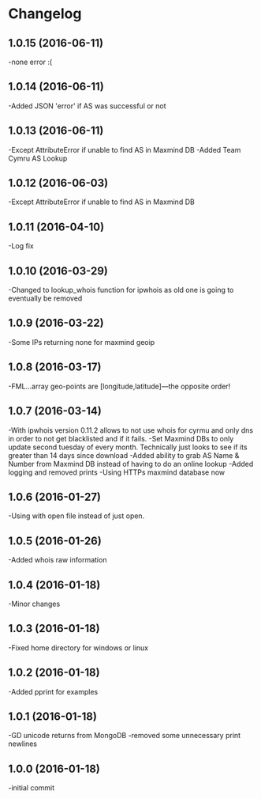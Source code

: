 Changelog
=========
1.0.15 (2016-06-11)
-------------------
-none error :(

1.0.14 (2016-06-11)
-------------------
-Added JSON 'error' if AS was successful or not

1.0.13 (2016-06-11)
-------------------
-Except AttributeError if unable to find AS in Maxmind DB
-Added Team Cymru AS Lookup

1.0.12 (2016-06-03)
-------------------
-Except AttributeError if unable to find AS in Maxmind DB

1.0.11 (2016-04-10)
-------------------
-Log fix

1.0.10 (2016-03-29)
-------------------
-Changed to lookup_whois function for ipwhois as old one is going to eventually be removed

1.0.9 (2016-03-22)
-------------------
-Some IPs returning none for maxmind geoip

1.0.8 (2016-03-17)
-------------------
-FML...array geo-points are [longitude,latitude]—the opposite order!

1.0.7 (2016-03-14)
-------------------
-With ipwhois version 0.11.2 allows to not use whois for cyrmu and only dns in order to not get blacklisted and if it fails.
-Set Maxmind DBs to only update second tuesday of every month. Technically just looks to see if its greater than 14 days since download
-Added ability to grab AS Name & Number from Maxmind DB instead of having to do an online lookup
-Added logging and removed prints
-Using HTTPs maxmind database now

1.0.6 (2016-01-27)
-------------------
-Using with open file instead of just open.

1.0.5 (2016-01-26)
-------------------
-Added whois raw information

1.0.4 (2016-01-18)
-------------------
-Minor changes

1.0.3 (2016-01-18)
-------------------
-Fixed home directory for windows or linux

1.0.2 (2016-01-18)
-------------------
-Added pprint for examples

1.0.1 (2016-01-18)
-------------------
-GD unicode returns from MongoDB
-removed some unnecessary print newlines

1.0.0 (2016-01-18)
-------------------
-initial commit